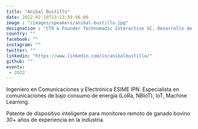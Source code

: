 ```yaml
---
title: "Anibal Bustillo"
date: 2022-02-10T13:13:59-06:00
image : "/images/speakers/anibal-bustillo.jpg"
designation : "CTO & Founder Technomadic Interactive SC. Desarrollo de soluciones IoT y sistemas de ML embebidos en el borde (Tiny ML and Edge Processing)"
country: ""
facebook: ""
instagram: ""
twitter: ""
linkedin: "https://www.linkedin.com/in/anibalbustillo/"
github: ""
events: 
 - 2022
---
```


Ingeniero en Comunicaciones y Electrónica ESIME IPN.
Especialista en comunicaciones de bajo consumo de energía (LoRa, NBIoT), IoT, Machine Learning.

Patente de dispositivo inteligente para monitoreo remoto de ganado bovino 30+ años de experiencia en la industria.